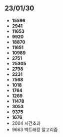 ## 23/01/30

- **15596**
- **2941**
- **11653**
- **9920**
- **18870**
- **11651**
- **10989**
- **2751**
- **25305**
- **2798**
- **2231**
- **7568**
- **1018**
- **1764**
- **1269**
- **11478**
- **3053**
- **9375**
- **1676**
- 2004 시간초과
- 9663 백트래킹 알고리즘